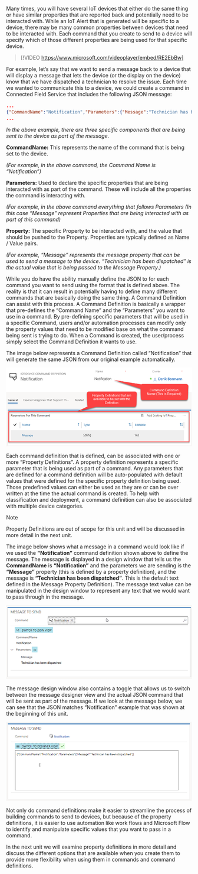Many times, you will have several IoT devices that either do the same thing or have similar properties that are reported back and potentially need to be interacted with.  While an IoT Alert that is generated will be specific to a device, there may be many common properties between devices that need to be interacted with.  Each command that you create to send to a device will specify which of those different properties are being used for that specific device.  

> [!VIDEO https://www.microsoft.com/videoplayer/embed/RE2EbBw]  

For example, let’s say that we want to send a message back to a device that will display a message that lets the device (or the display on the device) know that we have dispatched a technician to resolve the issue.  Each time we wanted to communicate this to a device, we could create a command in Connected Field Service that includes the following JSON message: 

```json
...
{"CommandName":"Notification","Parameters":{"Message":"Technician has been dispatched"}}
...
```

*In the above example, there are three specific components that are being sent to the device as part of the message.*
  
**CommandName:** This represents the name of the command that is being set to the device.   
 
*(For example, in the above command, the Command Name is “Notification”)*
 
**Parameters:** Used to declare the specific properties that are being interacted with as part of the command.  These will include all the properties the command is interacting with.   
 
*(For example, in the above command everything that follows Parameters (In this case “Message” represent Properties that are being interacted with as part of this command)*

**Property:** The specific Property to be interacted with, and the value that should be pushed to the Property.  Properties are typically defined as Name / Value pairs.   
 
*(For example, “Message” represents the message property that can be used to send a message to the device.  “Technician has been dispatched” is the actual value that is being passed to the Message Property.)*   
  
While you do have the ability manually define the JSON to for each command you want to send using the format that is defined above.  The reality is that it can result in potentially having to define many different commands that are basically doing the same thing.  A Command Definition can assist with this process.  A Command Definition is basically a wrapper that pre-defines the “Command Name” and the “Parameters” you want to use in a command.  By pre-defining specific parameters that will be used in a specific Command, users and/or automation processes can modify only the property values that need to be modified base on what the command being sent is trying to do.   When a Command is created, the user/process simply select the Command Definition it wants to use.   

The image below represents a Command Definition called “Notification” that will generate the same JSON from our original example automatically.   

![Command Definition called “Notification”](../media/1-rg-unit4.png)

Each command definition that is defined, can be associated with one or more “Property Definitions”.  A property definition represents a specific parameter that is being used as part of a command.   Any parameters that are defined for a command definition will be auto-populated with default values that were defined for the specific property definition being used.  Those predefined values can either be used as they are or can be over written at the time the actual command is created.  To help with classification and deployment, a command definition can also be associated with multiple device categories.     

> [!Note]
> Property Definitions are out of scope for this unit and will be discussed in more detail in the next unit.  
 
The image below shows what a message in a command would look like if we used the **“Notification”** command definition shown above to define the message.  The message is displayed in a design window that tells us the **CommandName** is **“Notification”** and the parameters we are sending is the **“Message”** property (this is defined by a property definition), and the message is **“Technician has been dispatched”**. This is the default text defined in the Message Property Definition).  The message text value can be manipulated in the design window to represent any text that we would want to pass through in the message.   

![Message to Send Window](../media/2-rg-unit4.png)

The message design window also contains a toggle that allows us to switch between the message designer view and the actual JSON command that will be sent as part of the message.  If we look at the message below, we can see that the JSON matches “Notification” example that was shown at the beginning of this unit.    

![Switch to Design View Window](../media/3-rg-unit4.png)

Not only do command definitions make it easier to streamline the process of building commands to send to devices, but because of the property definitions, it is easier to use automation like work flows and Microsoft Flow to identify and manipulate specific values that you want to pass in a command.   

In the next unit we will examine property definitions in more detail and discuss the different options that are available when you create them to provide more flexibility when using them in commands and command definitions.